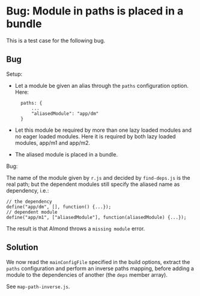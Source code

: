Bug: Module in paths is placed in a bundle
==========================================

This is a test case for the following bug.

Bug
---
Setup:

- Let a module be given an alias through the `paths` configuration option. Here:

        paths: {
            ...
            "aliasedModule": "app/dm"
        }
- Let this module be required by more than one lazy loaded modules and no eager loaded modules. Here it is required by both lazy loaded modules, app/m1 and app/m2.
- The aliased module is placed in a bundle.

Bug:

The name of the module given by `r.js` and decided by `find-deps.js` is the real path; but the dependent modules still specify the aliased name as dependency, i.e.:

	// the dependency
	define("app/dm", [], function() {...});
	// dependent module
	define("app/m1", ["aliasedModule"], function(aliasedModule) {...});

The result is that Almond throws a `missing module` error.

Solution
--------
We now read the `mainConfigFile` specified in the build options, extract the `paths` configuration and perform an inverse paths mapping, before adding a module to the dependencies of another (the `deps` member array).

See `map-path-inverse.js`.
